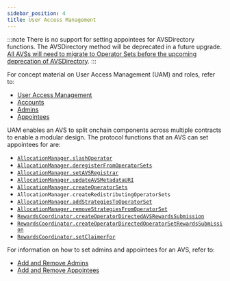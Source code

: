 ```yaml
---
sidebar_position: 4
title: User Access Management
---
```


:::note
There is no support for setting appointees for AVSDirectory functions. The AVSDirectory method will be deprecated in a future upgrade.
[All AVSs will need to migrate to Operator Sets before the upcoming deprecation of AVSDirectory](../HowTo/build/slashing/migrate-to-operatorsets.md).
:::

For concept material on User Access Management (UAM) and roles, refer to:
* [User Access Management](../../eigenlayer/concepts/uam/user-access-management.md)
* [Accounts](../../eigenlayer/concepts/uam/uam-accounts.md)
* [Admins](../../eigenlayer/concepts/uam/uam-admins.md)
* [Appointees](../../eigenlayer/concepts/uam/uam-appointees.md)

UAM enables an AVS to split onchain components across multiple contracts to enable a modular design. 
The protocol functions that an AVS can set appointees for are:
* [`AllocationManager.slashOperator`](https://github.com/Layr-Labs/eigenlayer-contracts/blob/dev/docs/core/AllocationManager.md#slashoperator)
* [`AllocationManager.deregisterFromOperatorSets`](https://github.com/Layr-Labs/eigenlayer-contracts/blob/dev/docs/core/AllocationManager.md#deregisterfromoperatorsets)
* [`AllocationManager.setAVSRegistrar`](https://github.com/Layr-Labs/eigenlayer-contracts/blob/dev/docs/core/AllocationManager.md#setavsregistrar)
* [`AllocationManager.updateAVSMetadataURI`](https://github.com/Layr-Labs/eigenlayer-contracts/blob/dev/docs/core/AllocationManager.md#updateavsmetadatauri)
* [`AllocationManager.createOperatorSets`](https://github.com/Layr-Labs/eigenlayer-contracts/blob/dev/docs/core/AllocationManager.md#createoperatorsets)
* `AllocationManager.createRedistributingOperatorSets`
* [`AllocationManager.addStrategiesToOperatorSet`](https://github.com/Layr-Labs/eigenlayer-contracts/blob/dev/docs/core/AllocationManager.md#addstrategiestooperatorset)
* [`AllocationManager.removeStrategiesFromOperatorSet`](https://github.com/Layr-Labs/eigenlayer-contracts/blob/dev/docs/core/AllocationManager.md#removestrategiesfromoperatorset)
* [`RewardsCoordinator.createOperatorDirectedAVSRewardsSubmission`](https://github.com/Layr-Labs/eigenlayer-contracts/blob/dev/docs/core/RewardsCoordinator.md#createoperatordirectedavsrewardssubmission)
* [`RewardsCoordinator.createOperatorDirectedOperatorSetRewardsSubmission`](https://github.com/Layr-Labs/eigenlayer-contracts/blob/dev/docs/core/RewardsCoordinator.md#createoperatordirectedoperatorsetrewardssubmission)
* [`RewardsCoordinator.setClaimerFor`](https://github.com/Layr-Labs/eigenlayer-contracts/blob/dev/docs/core/RewardsCoordinator.md#setclaimerfor)

For information on how to set admins and appointees for an AVS, refer to:
* [Add and Remove Admins](../HowTo/build/uam/dev-add-remove-admins.md)
* [Add and Remove Appointees](../HowTo/build/uam/dev-add-remove-appointees.md)
